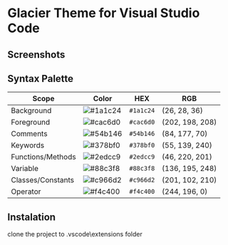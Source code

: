 # Glacier Theme for Visual Studio Code

## Screenshots

## Syntax Palette

| Scope                | Color                                                           | HEX       | RGB             |
| -------------------- | --------------------------------------------------------------- | --------- | --------------- |
| Background           | ![#1a1c24](https://via.placeholder.com/15/1a1c24/000000?text=+) | `#1a1c24` | (26, 28, 36)    |
| Foreground           | ![#cac6d0](https://via.placeholder.com/15/cac6d0/000000?text=+) | `#cac6d0` | (202, 198, 208) |
| Comments             | ![#54b146](https://via.placeholder.com/15/54b146/000000?text=+) | `#54b146` | (84, 177, 70)   |
| Keywords             | ![#378bf0](https://via.placeholder.com/15/378bf0/000000?text=+) | `#378bf0` | (55, 139, 240)  |
| Functions/Methods    | ![#2edcc9](https://via.placeholder.com/15/2edcc9/000000?text=+) | `#2edcc9` | (46, 220, 201)  |
| Variable             | ![#88c3f8](https://via.placeholder.com/15/88c3f8/000000?text=+) | `#88c3f8` | (136, 195, 248) |
| Classes/Constants    | ![#c966d2](https://via.placeholder.com/15/c966d2/000000?text=+) | `#c966d2` | (201, 102, 210) |
| Operator             | ![#f4c400](https://via.placeholder.com/15/f4c400/000000?text=+) | `#f4c400` | (244, 196, 0)   |

## Instalation 

clone the project to .vscode\extensions folder 


